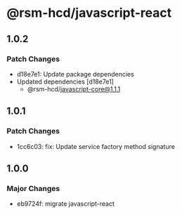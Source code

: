 # @rsm-hcd/javascript-react

## 1.0.2

### Patch Changes

-   d18e7e1: Update package dependencies
-   Updated dependencies [d18e7e1]
    -   @rsm-hcd/javascript-core@1.1.1

## 1.0.1

### Patch Changes

-   1cc6c03: fix: Update service factory method signature

## 1.0.0

### Major Changes

-   eb9724f: migrate javascript-react
